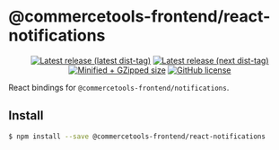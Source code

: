 # @commercetools-frontend/react-notifications

<p align="center">
  <a href="https://www.npmjs.com/package/@commercetools-frontend/react-notifications"><img src="https://badgen.net/npm/v/@commercetools-frontend/react-notifications" alt="Latest release (latest dist-tag)" /></a> <a href="https://www.npmjs.com/package/@commercetools-frontend/react-notifications"><img src="https://badgen.net/npm/v/@commercetools-frontend/react-notifications/next" alt="Latest release (next dist-tag)" /></a> <a href="https://bundlephobia.com/result?p=@commercetools-frontend/react-notifications"><img src="https://badgen.net/bundlephobia/minzip/@commercetools-frontend/react-notifications" alt="Minified + GZipped size" /></a> <a href="https://github.com/commercetools/merchant-center-application-kit/blob/main/LICENSE"><img src="https://badgen.net/github/license/commercetools/merchant-center-application-kit" alt="GitHub license" /></a>
</p>

React bindings for `@commercetools-frontend/notifications`.

## Install

```bash
$ npm install --save @commercetools-frontend/react-notifications
```
